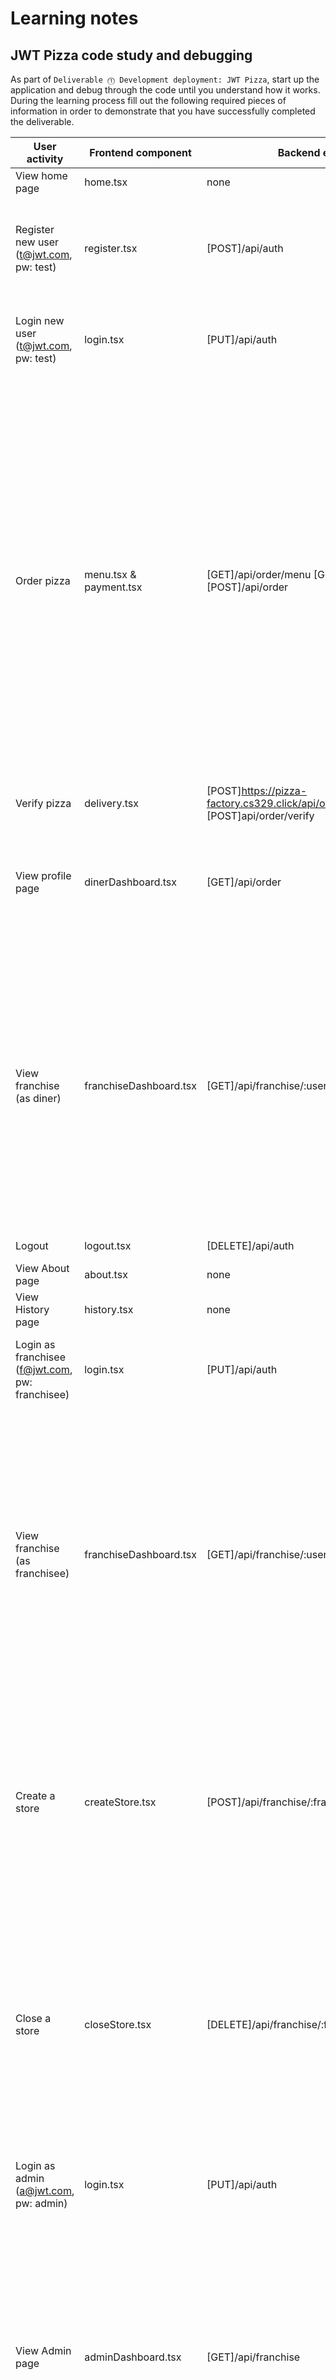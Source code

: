 # Learning notes

## JWT Pizza code study and debugging

As part of `Deliverable ⓵ Development deployment: JWT Pizza`, start up the application and debug through the code until you understand how it works. During the learning process fill out the following required pieces of information in order to demonstrate that you have successfully completed the deliverable.

| User activity                                       | Frontend component     | Backend endpoints                                                             | Database SQL                                                                                                                                                                                                                                                                                                                                                                                                                                                                                                                                                                                                                                                                               |
|-----------------------------------------------------|------------------------|-------------------------------------------------------------------------------|--------------------------------------------------------------------------------------------------------------------------------------------------------------------------------------------------------------------------------------------------------------------------------------------------------------------------------------------------------------------------------------------------------------------------------------------------------------------------------------------------------------------------------------------------------------------------------------------------------------------------------------------------------------------------------------------|
| View home page                                      | home.tsx               | none                                                                          | none                                                                                                                                                                                                                                                                                                                                                                                                                                                                                                                                                                                                                                                                                       |
| Register new user<br/>(t@jwt.com, pw: test)         | register.tsx           | [POST]/api/auth                                                               | INSERT INTO user (name, email, password) VALUES (?, ?, ?)<br/> INSERT INTO userRole (userId, role, objectId) VALUES (?, ?, ?) <br/>INSERT INTO auth (token, userId) VALUES (?, ?)                                                                                                                                                                                                                                                                                                                                                                                                                                                                                                          |
| Login new user<br/>(t@jwt.com, pw: test)            | login.tsx              | [PUT]/api/auth                                                                | SELECT * FROM user WHERE email=? <br/>SELECT * FROM userRole WHERE userId=? <br/>INSERT INTO auth (token, userId) VALUES (?, ?)                                                                                                                                                                                                                                                                                                                                                                                                                                                                                                                                                            |
| Order pizza                                         | menu.tsx & payment.tsx | [GET]/api/order/menu [GET]/api/franchise [POST]/api/order                     | SELECT * FROM menu <br/>INSERT INTO dinerOrder (dinerId, franchiseId, storeId, date) VALUES (?, ?, ?, now()) <br/>INSERT INTO orderItem (orderId, menuId, description, price) VALUES (?, ?, ?, ?) <br/>SELECT id FROM ${table} WHERE ${key}=? <br/>SELECT id, name FROM franchise <br/>SELECT id, name FROM store WHERE franchiseId=? <br/>SELECT u.id, u.name, u.email FROM userRole AS ur JOIN user AS u ON u.id=ur.userId WHERE ur.objectId=? AND ur.role='franchisee' <br/>SELECT s.id, s.name, COALESCE(SUM(oi.price), 0) AS totalRevenue FROM dinerOrder AS do JOIN orderItem AS oi ON do.id=oi.orderId RIGHT JOIN store AS s ON s.id=do.storeId WHERE s.franchiseId=? GROUP BY s.id |
| Verify pizza                                        | delivery.tsx           | [POST]https://pizza-factory.cs329.click/api/order/verify [POST]api/order/verify | none                                                                                                                                                                                                                                                                                                                                                                                                                                                                                                                                                                                                                                                                                       |
| View profile page                                   | dinerDashboard.tsx     | [GET]/api/order                                                               | SELECT id, franchiseId, storeId, date FROM dinerOrder WHERE dinerId=? LIMIT ${offset},${config.db.listPerPage} <br/>SELECT id, menuId, description, price FROM orderItem WHERE orderId=?                                                                                                                                                                                                                                                                                                                                                                                                                                                                                                   |
| View franchise<br/>(as diner)                       | franchiseDashboard.tsx | [GET]/api/franchise/:userId                                                   | SELECT objectId FROM userRole WHERE role='franchisee' AND userId=? <br/>SELECT id, name FROM franchise WHERE id in (${franchiseIds.join(',')}) <br/>SELECT u.id, u.name, u.email FROM userRole AS ur JOIN user AS u ON u.id=ur.userId WHERE ur.objectId=? AND ur.role='franchisee' <br/>SELECT s.id, s.name, COALESCE(SUM(oi.price), 0) AS totalRevenue FROM dinerOrder AS do JOIN orderItem AS oi ON do.id=oi.orderId RIGHT JOIN store AS s ON s.id=do.storeId WHERE s.franchiseId=? GROUP BY s.id                                                                                                                                                                                        |
| Logout                                              | logout.tsx             | [DELETE]/api/auth                                                             | DELETE FROM auth WHERE token=?                                                                                                                                                                                                                                                                                                                                                                                                                                                                                                                                                                                                                                                             |
| View About page                                     | about.tsx              | none                                                                          | none                                                                                                                                                                                                                                                                                                                                                                                                                                                                                                                                                                                                                                                                                       |
| View History page                                   | history.tsx            | none                                                                          | none                                                                                                                                                                                                                                                                                                                                                                                                                                                                                                                                                                                                                                                                                       |
| Login as franchisee<br/>(f@jwt.com, pw: franchisee) | login.tsx              | [PUT]/api/auth                                                                | SELECT * FROM user WHERE email=? <br/>SELECT * FROM userRole WHERE userId=? <br/>INSERT INTO auth (token, userId) VALUES (?, ?)                                                                                                                                                                                                                                                                                                                                                                                                                                                                                                                                                            |
| View franchise<br/>(as franchisee)                  | franchiseDashboard.tsx | [GET]/api/franchise/:userId                                                   | SELECT objectId FROM userRole WHERE role='franchisee' AND userId=? <br/>SELECT id, name FROM franchise WHERE id in (${franchiseIds.join(',')}) <br/>SELECT u.id, u.name, u.email FROM userRole AS ur JOIN user AS u ON u.id=ur.userId WHERE ur.objectId=? AND ur.role='franchisee' <br/>SELECT s.id, s.name, COALESCE(SUM(oi.price), 0) AS totalRevenue FROM dinerOrder AS do JOIN orderItem AS oi ON do.id=oi.orderId RIGHT JOIN store AS s ON s.id=do.storeId WHERE s.franchiseId=? GROUP BY s.id                                                                                                                                                                                        |
| Create a store                                      | createStore.tsx        | [POST]/api/franchise/:franchiseId/store                                       | SELECT u.id, u.name, u.email FROM userRole AS ur JOIN user AS u ON u.id=ur.userId WHERE ur.objectId=? AND ur.role='franchisee' <br/>SELECT s.id, s.name, COALESCE(SUM(oi.price), 0) AS totalRevenue FROM dinerOrder AS do JOIN orderItem AS oi ON do.id=oi.orderId RIGHT JOIN store AS s ON s.id=do.storeId WHERE s.franchiseId=? GROUP BY s.id                                                                                                                                                                                                                                                                                                                                            |
| Close a store                                       | closeStore.tsx         | [DELETE]/api/franchise/:franchiseId/store/:storeId                            | SELECT u.id, u.name, u.email FROM userRole AS ur JOIN user AS u ON u.id=ur.userId WHERE ur.objectId=? AND ur.role='franchisee' <br/>SELECT s.id, s.name, COALESCE(SUM(oi.price), 0) AS totalRevenue FROM dinerOrder AS do JOIN orderItem AS oi ON do.id=oi.orderId RIGHT JOIN store AS s ON s.id=do.storeId WHERE s.franchiseId=? GROUP BY s.id <br/>DELETE FROM store WHERE franchiseId=? AND id=?                                                                                                                                                                                                                                                                                        |
| Login as admin<br/>(a@jwt.com, pw: admin)           | login.tsx              | [PUT]/api/auth                                                                | SELECT * FROM user WHERE email=? <br/>SELECT * FROM userRole WHERE userId=? <br/>INSERT INTO auth (token, userId) VALUES (?, ?)                                                                                                                                                                                                                                                                                                                                                                                                                                                                                                                                                            |
| View Admin page                                     | adminDashboard.tsx     | [GET]/api/franchise                                                           | SELECT id, name FROM franchise <br/>SELECT id, name FROM store WHERE franchiseId=? <br/>SELECT u.id, u.name, u.email FROM userRole AS ur JOIN user AS u ON u.id=ur.userId WHERE ur.objectId=? AND ur.role='franchisee' <br/>SELECT s.id, s.name, COALESCE(SUM(oi.price), 0) AS totalRevenue FROM dinerOrder AS do JOIN orderItem AS oi ON do.id=oi.orderId RIGHT JOIN store AS s ON s.id=do.storeId WHERE s.franchiseId=? GROUP BY s.id                                                                                                                                                                                                                                                    |
| Create a franchise for t@jwt.com                    | createFranchise.tsx    | [POST]/api/franchise                                                          | SELECT id, name FROM user WHERE email=? <br/>INSERT INTO franchise (name) VALUES (?) <br/>INSERT INTO userRole (userId, role, objectId) VALUES (?, ?, ?)                                                                                                                                                                                                                                                                                                                                                                                                                                                                                                                                        |
| Close the franchise for t@jwt.com                   | closeFranchise.tsx     | [DELETE]/api/franchise/:franchiseId                                          | DELETE FROM store WHERE franchiseId=? <br/>DELETE FROM userRole WHERE objectId=? <br/>DELETE FROM franchise WHERE id=?                                                                                                                                                                                                                                                                                                                                                                                                                                                                                                                                                                     |
